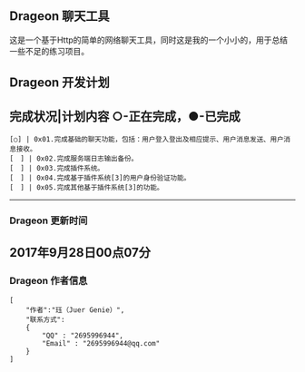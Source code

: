 ## Drageon 聊天工具

这是一个基于Http的简单的网络聊天工具，同时这是我的一个小小的，用于总结一些不足的练习项目。

## Drageon 开发计划


完成状况|计划内容  ○-正在完成，●-已完成
-----------------
```
[○] | 0x01.完成基础的聊天功能，包括：用户登入登出及相应提示、用户消息发送、用户消息接收。
[　] | 0x02.完成服务端日志输出备份。
[　] | 0x03.完成插件系统。
[　] | 0x04.完成基于插件系统[3]的用户身份验证功能。
[　] | 0x05.完成其他基于插件系统[3]的功能。
```
-----------------
### Drageon 更新时间

2017年9月28日00点07分
-----------------
### Drageon 作者信息

```
[
	"作者":"珏（Juer Genie）",
	"联系方式":
	{
		"QQ" : "2695996944",
		"Email" : "2695996944@qq.com"
	}
]
```
